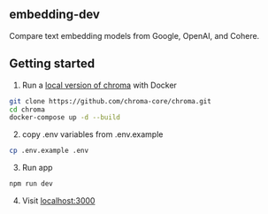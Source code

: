 ## embedding-dev

Compare text embedding models from Google, OpenAI, and Cohere.

## Getting started

1. Run a [local version of chroma](https://docs.trychroma.com/deployment#simple-aws-deployment) with Docker
```bash
git clone https://github.com/chroma-core/chroma.git
cd chroma
docker-compose up -d --build
```
2. copy .env variables from .env.example
```bash
cp .env.example .env
```

3. Run app
```bash
npm run dev
```

4. Visit [localhost:3000](localhost:3000)

